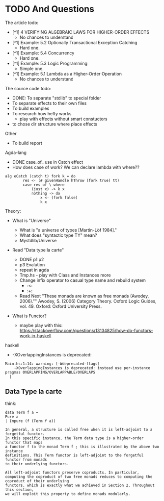 # TODO And Questions

The article todo:
- [^1] 4 VERIFYING ALGEBRAIC LAWS FOR HIGHER-ORDER EFFECTS
    - No chances to understand 
- [^1] Example: 5.2 Optionally Transactional Exception Catching
    - Hard one.
- [^1] Example: 5.4 Concurrency
    - Hard one.
- [^1] Example: 5.3 Logic Programming
    - Simple one.
- [^1] Example: 5.1 Lambda as a Higher-Order Operation
    - No chances to understand 

The source code todo:
- DONE: To separate "stdlib" to special folder
- To separate effects to their own files
- To build examples
- To research how hefty works
    - play with effects without smart constuctors
- to chose dir structure where place effects 


Other
- To build report

Agda-lang
- DONE case_of_ use in Catch effect 
- How does case of work? We can declare lambda with where??
```
alg eCatch (catch t) fork k = do
        res <- (# givenHandle hThrow (fork true) tt)
        case res of \ where
            (just x) -> k x
            nothing -> do
                x <- (fork false)
                k x
```


Theory:
- What is "Universe" 
    - What is "a universe of types [Martin-Löf 1984]."
    - What does "syntactic type TY" mean?
    - Mystdlib/Universe
- Read "Data type la carte"
    - DONE p1 p2
    - p3 Evalution
    - repeat in agda
    - Tmp.hs - play with Class and Instances more
    - Change infix operator to casual type name and rebuild system
        - :<:
        - :+:
    - Read Next "These monads are known as free monads (Awodey, 2006).""
        Awodey, S. (2006) Category Theory. Oxford Logic Guides, vol. 49. Oxford: Oxford University Press.


- What is Functor?
    - maybe play with this: https://stackoverflow.com/questions/13134825/how-do-functors-work-in-haskell
    
haskell
- -XOverlappingInstances is deprecated:
```
Main.hs:1:14: warning: [-Wdeprecated-flags]
    -XOverlappingInstances is deprecated: instead use per-instance pragmas OVERLAPPING/OVERLAPPABLE/OVERLAPS
  |
```

## Data Type la carte

think:
```
data Term f a =
Pure a
| Impure (f (Term f a))

In general, a structure is called free when it is left-adjoint to a forgetful functor.
In this specific instance, the Term data type is a higher-order functor that maps
a functor f to the monad Term f ; this is illustrated by the above two instance
definitions. This Term functor is left-adjoint to the forgetful functor from monads
to their underlying functors.

All left-adjoint functors preserve coproducts. In particular, computing the coproduct of two free monads reduces to computing the coproduct of their underlying
functors, which is exactly what we achieved in Section 2. Throughout this section,
we will exploit this property to define monads modularly.
```




